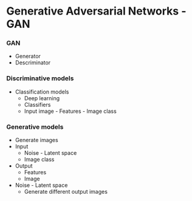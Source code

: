 # Generative Adversarial Networks - GAN

### GAN

- Generator
- Descriminator

### Discriminative models
- Classification models
  - Deep learning
  - Classifiers
  - Input image - Features - Image class

### Generative models
- Generate images
- Input
  - Noise - Latent space
  - Image class 
- Output
  - Features
  - Image
- Noise - Latent space
  - Generate different output images
